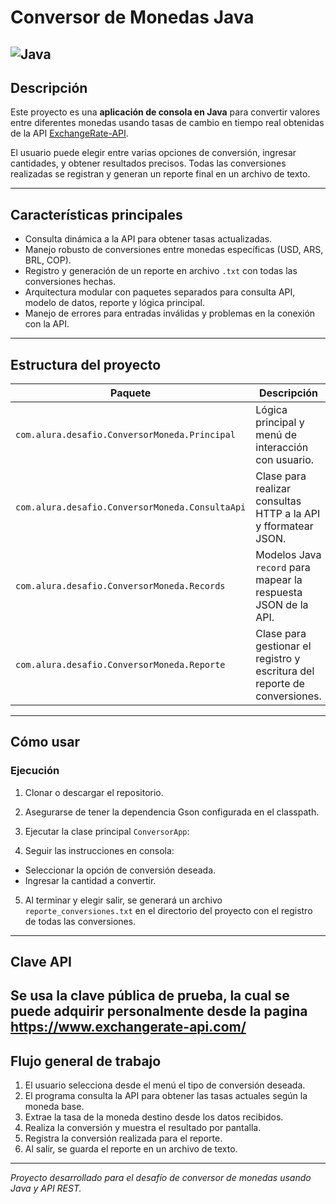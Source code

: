 # Conversor de Monedas Java

![Java](https://img.shields.io/badge/Language-Java-blue)
---

## Descripción

Este proyecto es una **aplicación de consola en Java** para convertir valores entre diferentes monedas usando tasas de cambio en tiempo real obtenidas de la API [ExchangeRate-API](https://www.exchangerate-api.com/).  

El usuario puede elegir entre varias opciones de conversión, ingresar cantidades, y obtener resultados precisos. Todas las conversiones realizadas se registran y generan un reporte final en un archivo de texto.

---

## Características principales

- Consulta dinámica a la API para obtener tasas actualizadas.
- Manejo robusto de conversiones entre monedas específicas (USD, ARS, BRL, COP).
- Registro y generación de un reporte en archivo `.txt` con todas las conversiones hechas.
- Arquitectura modular con paquetes separados para consulta API, modelo de datos, reporte y lógica principal.
- Manejo de errores para entradas inválidas y problemas en la conexión con la API.

---

## Estructura del proyecto

| Paquete                         | Descripción                                      |
|---------------------------------|------------------------------------------------|
| `com.alura.desafio.ConversorMoneda.Principal` | Lógica principal y menú de interacción con usuario.      |
| `com.alura.desafio.ConversorMoneda.ConsultaApi` | Clase para realizar consultas HTTP a la API y fformatear JSON. |
| `com.alura.desafio.ConversorMoneda.Records`    | Modelos Java `record` para mapear la respuesta JSON de la API.     |
| `com.alura.desafio.ConversorMoneda.Reporte`    | Clase para gestionar el registro y escritura del reporte de conversiones. |

---

## Cómo usar

### Ejecución

1. Clonar o descargar el repositorio.
2. Asegurarse de tener la dependencia Gson configurada en el classpath.
3. Ejecutar la clase principal `ConversorApp`:


4. Seguir las instrucciones en consola:
- Seleccionar la opción de conversión deseada.
- Ingresar la cantidad a convertir.
5. Al terminar y elegir salir, se generará un archivo `reporte_conversiones.txt` en el directorio del proyecto con el registro de todas las conversiones.

---

## Clave API

Se usa la clave pública de prueba, la cual se puede adquirir personalmente desde la pagina https://www.exchangerate-api.com/
---

## Flujo general de trabajo

1. El usuario selecciona desde el menú el tipo de conversión deseada.
2. El programa consulta la API para obtener las tasas actuales según la moneda base.
3. Extrae la tasa de la moneda destino desde los datos recibidos.
4. Realiza la conversión y muestra el resultado por pantalla.
5. Registra la conversión realizada para el reporte.
6. Al salir, se guarda el reporte en un archivo de texto.

---



*Proyecto desarrollado para el desafío de conversor de monedas usando Java y API REST.*



